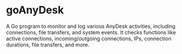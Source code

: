 # goAnyDesk
A Go program to monitor and log various AnyDesk activities, including connections, file transfers, and system events. It checks functions like active connections, incoming/outgoing connections, IPs, connection durations, file transfers, and more.

